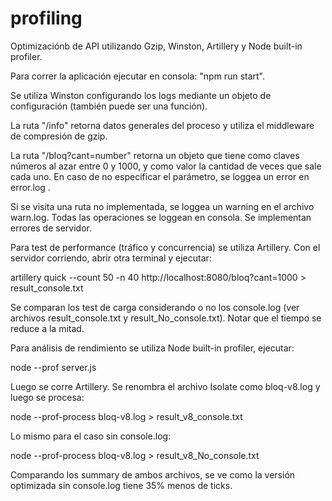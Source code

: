 # profiling

Optimizaciónb de API utilizando Gzip, Winston, Artillery y Node built-in profiler.

Para correr la aplicación ejecutar en consola: "npm run start".

Se utiliza Winston configurando los logs mediante un objeto de configuración (también puede ser una función).

La ruta "/info" retorna datos generales del proceso y utiliza el middleware de compresión de gzip.

La ruta "/bloq?cant=number" retorna un objeto que tiene como claves números al azar entre 0 y 1000, y como 
valor la cantidad de veces que sale cada uno. En caso de no especificar el parámetro, se loggea un error en error.log .

Si se visita una ruta no implementada, se loggea un warning en el archivo warn.log.
Todas las operaciones se loggean en consola. Se implementan errores de servidor.

Para test de performance (tráfico y concurrencia) se utiliza Artillery. Con el servidor corriendo, abrir otra terminal y ejecutar:

artillery quick --count 50 -n 40 http://localhost:8080/bloq?cant=1000 > result_console.txt

Se comparan los test de carga considerando o no los console.log (ver archivos result_console.txt y result_No_console.txt).
Notar que el tiempo se reduce a la mitad. 

Para análisis de rendimiento se utiliza Node built-in profiler, ejecutar:

node --prof server.js

Luego se corre Artillery. Se renombra el archivo Isolate como bloq-v8.log y luego se procesa:

node --prof-process bloq-v8.log > result_v8_console.txt

Lo mismo para el caso sin console.log:

node --prof-process bloq-v8.log > result_v8_No_console.txt

Comparando los summary de ambos archivos, se ve como la versión optimizada sin console.log 
tiene 35% menos de ticks.

